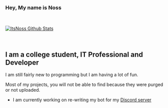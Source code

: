 ### Hey, My name is Noss

<br />

[![ItsNoss Github Stats](https://github-readme-stats.vercel.app/api?username=ItsNoss&show_icons=true&theme=algolia)](https://github.com/itsnoss)

<br />

## I am a college student, IT Professional and Developer
I am still fairly new to programming but I am having a lot of fun.

Most of my projects, you will not be able to find because they were purged or not uploaded.

- I am currently working on re-writing my bot for my [Discord server](http://discord.itsnoss.tech)

<br />
<!--
### Connect with me
[![Discord](https://img.shields.io/discord/808598513646174228?color=%234518f5&label=Discord&logo=discord&logoColor=%23403d3d&style=flat-square)](http://discord.itsnoss.tech)
[![Twitter](https://img.shields.io/twitter/follow/realnoss?color=%234518f5&style=flat-square&logo=twitter)](https://twitter.com/novaspirittech)
[![Email](https://img.shields.io/badge/Email-contact%40itsnoss.tech-234518f?color=%234518f5&logo=gmail&logoColor=%23403d3d&style=flat-square)](mailto:contact@itsnoss.tech)

<br />
-->
<!--
**ItsNoss/ItsNoss** is a ✨ _special_ ✨ repository because its `README.md` (this file) appears on your GitHub profile.

Here are some ideas to get you started:

- 🔭 I’m currently working on ...
- 🌱 I’m currently learning ...
- 👯 I’m looking to collaborate on ...
- 🤔 I’m looking for help with ...
- 💬 Ask me about ...
- 📫 How to reach me: ...
- 😄 Pronouns: ...
- ⚡ Fun fact: ...
-->
